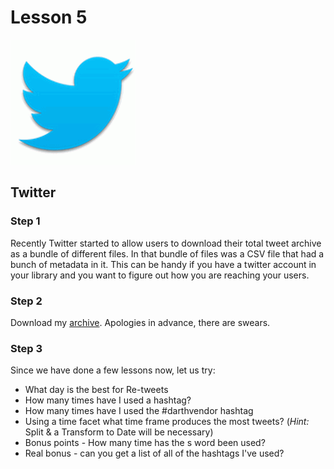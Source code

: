 
# Lesson 5 #

![01](01.png)

## Twitter ##

### Step 1 ###

Recently Twitter started to allow users to download their total tweet archive as a bundle of different files. In that bundle of files was a CSV file that had a bunch of metadata in it.
This can be handy if you have a twitter account in your library and you want to figure out how you are reaching your users.

### Step 2 ###

Download my [archive](tweets.csv).  Apologies in advance, there are swears.

### Step 3 ###

Since we have done a few lessons now, let us try:

- What day is the best for Re-tweets
- How many times have I used a hashtag?
- How many times have I used the #darthvendor hashtag
- Using a time facet what time frame produces the most tweets? (_Hint:_ Split & a Transform to Date will be necessary)
- Bonus points - How many time has the s word been used?
- Real bonus - can you get a list of all of the hashtags I've used?
